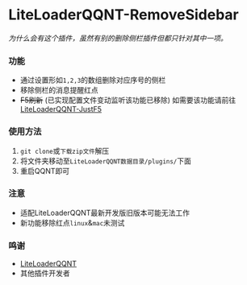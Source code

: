 # LiteLoaderQQNT-RemoveSidebar

_为什么会有这个插件，虽然有别的删除侧栏插件但都只针对其中一项。_

### 功能
- 通过设置形如`1,2,3`的数组删除对应序号的侧栏
- 移除侧栏的消息提醒红点
- ~~F5刷新~~ (已实现配置文件变动监听该功能已移除)  如需要该功能请前往[LiteLoaderQQNT-JustF5](https://github.com/xinyihl/LiteLoaderQQNT-JustF5)

### 使用方法
1. `git clone`或`下载zip文件`解压
2. 将文件夹移动至`LiteLoaderQQNT数据目录/plugins/`下面
3. 重启QQNT即可

### 注意
- 适配LiteLoaderQQNT最新开发版旧版本可能无法工作
- 新功能移除红点`linux`&`mac`未测试

### 鸣谢
- [LiteLoaderQQNT](https://github.com/mo-jinran/LiteLoaderQQNT) 
- 其他插件开发者
